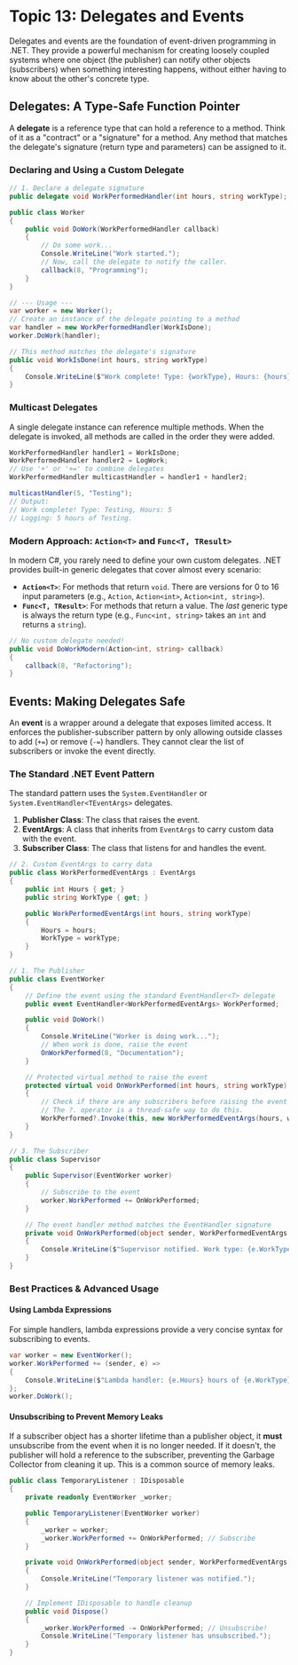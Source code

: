 # Topic 13: Delegates and Events

Delegates and events are the foundation of event-driven programming in .NET. They provide a powerful mechanism for creating loosely coupled systems where one object (the publisher) can notify other objects (subscribers) when something interesting happens, without either having to know about the other's concrete type.

## Delegates: A Type-Safe Function Pointer

A **delegate** is a reference type that can hold a reference to a method. Think of it as a "contract" or a "signature" for a method. Any method that matches the delegate's signature (return type and parameters) can be assigned to it.

### Declaring and Using a Custom Delegate

```csharp
// 1. Declare a delegate signature
public delegate void WorkPerformedHandler(int hours, string workType);

public class Worker
{
    public void DoWork(WorkPerformedHandler callback)
    {
        // Do some work...
        Console.WriteLine("Work started.");
        // Now, call the delegate to notify the caller.
        callback(8, "Programming");
    }
}

// --- Usage ---
var worker = new Worker();
// Create an instance of the delegate pointing to a method
var handler = new WorkPerformedHandler(WorkIsDone);
worker.DoWork(handler);

// This method matches the delegate's signature
public void WorkIsDone(int hours, string workType)
{
    Console.WriteLine($"Work complete! Type: {workType}, Hours: {hours}");
}
```

### Multicast Delegates

A single delegate instance can reference multiple methods. When the delegate is invoked, all methods are called in the order they were added.

```csharp
WorkPerformedHandler handler1 = WorkIsDone;
WorkPerformedHandler handler2 = LogWork;
// Use '+' or '+=' to combine delegates
WorkPerformedHandler multicastHandler = handler1 + handler2;

multicastHandler(5, "Testing");
// Output:
// Work complete! Type: Testing, Hours: 5
// Logging: 5 hours of Testing.
```

### Modern Approach: `Action<T>` and `Func<T, TResult>`

In modern C#, you rarely need to define your own custom delegates. .NET provides built-in generic delegates that cover almost every scenario:

-   **`Action<T>`**: For methods that return `void`. There are versions for 0 to 16 input parameters (e.g., `Action`, `Action<int>`, `Action<int, string>`).
-   **`Func<T, TResult>`**: For methods that return a value. The *last* generic type is always the return type (e.g., `Func<int, string>` takes an `int` and returns a `string`).

```csharp
// No custom delegate needed!
public void DoWorkModern(Action<int, string> callback)
{
    callback(8, "Refactoring");
}
```

## Events: Making Delegates Safe

An **event** is a wrapper around a delegate that exposes limited access. It enforces the publisher-subscriber pattern by only allowing outside classes to add (`+=`) or remove (`-=`) handlers. They cannot clear the list of subscribers or invoke the event directly.

### The Standard .NET Event Pattern

The standard pattern uses the `System.EventHandler` or `System.EventHandler<TEventArgs>` delegates.

1.  **Publisher Class**: The class that raises the event.
2.  **EventArgs**: A class that inherits from `EventArgs` to carry custom data with the event.
3.  **Subscriber Class**: The class that listens for and handles the event.

```csharp
// 2. Custom EventArgs to carry data
public class WorkPerformedEventArgs : EventArgs
{
    public int Hours { get; }
    public string WorkType { get; }

    public WorkPerformedEventArgs(int hours, string workType)
    {
        Hours = hours;
        WorkType = workType;
    }
}

// 1. The Publisher
public class EventWorker
{
    // Define the event using the standard EventHandler<T> delegate
    public event EventHandler<WorkPerformedEventArgs> WorkPerformed;

    public void DoWork()
    {
        Console.WriteLine("Worker is doing work...");
        // When work is done, raise the event
        OnWorkPerformed(8, "Documentation");
    }

    // Protected virtual method to raise the event
    protected virtual void OnWorkPerformed(int hours, string workType)
    {
        // Check if there are any subscribers before raising the event
        // The ?. operator is a thread-safe way to do this.
        WorkPerformed?.Invoke(this, new WorkPerformedEventArgs(hours, workType));
    }
}

// 3. The Subscriber
public class Supervisor
{
    public Supervisor(EventWorker worker)
    {
        // Subscribe to the event
        worker.WorkPerformed += OnWorkPerformed;
    }

    // The event handler method matches the EventHandler signature
    private void OnWorkPerformed(object sender, WorkPerformedEventArgs e)
    {
        Console.WriteLine($"Supervisor notified. Work type: {e.WorkType}, Hours: {e.Hours}");
    }
}
```

### Best Practices & Advanced Usage

#### Using Lambda Expressions

For simple handlers, lambda expressions provide a very concise syntax for subscribing to events.

```csharp
var worker = new EventWorker();
worker.WorkPerformed += (sender, e) =>
{
    Console.WriteLine($"Lambda handler: {e.Hours} hours of {e.WorkType}.");
};
worker.DoWork();
```

#### Unsubscribing to Prevent Memory Leaks

If a subscriber object has a shorter lifetime than a publisher object, it **must** unsubscribe from the event when it is no longer needed. If it doesn't, the publisher will hold a reference to the subscriber, preventing the Garbage Collector from cleaning it up. This is a common source of memory leaks.

```csharp
public class TemporaryListener : IDisposable
{
    private readonly EventWorker _worker;

    public TemporaryListener(EventWorker worker)
    {
        _worker = worker;
        _worker.WorkPerformed += OnWorkPerformed; // Subscribe
    }

    private void OnWorkPerformed(object sender, WorkPerformedEventArgs e)
    {
        Console.WriteLine("Temporary listener was notified.");
    }

    // Implement IDisposable to handle cleanup
    public void Dispose()
    {
        _worker.WorkPerformed -= OnWorkPerformed; // Unsubscribe!
        Console.WriteLine("Temporary listener has unsubscribed.");
    }
}
```

